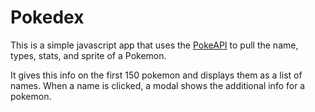 # Pokedex
This is a simple javascript app that uses the [PokeAPI](https://pokeapi.co/) to pull the name, types, stats, and sprite of a Pokemon. 

It gives this info on the first 150 pokemon and displays them as a list of names. When a name is clicked, a modal shows the additional info for a pokemon.